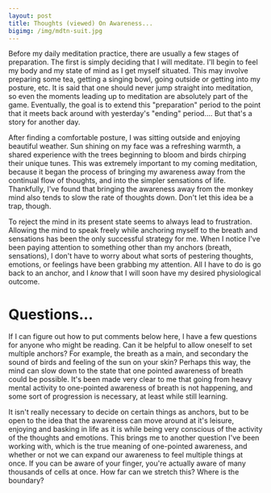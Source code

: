 ```yaml
---
layout: post
title: Thoughts (viewed) On Awareness...
bigimg: /img/mdtn-suit.jpg
---
```


Before my daily meditation practice, there are usually a few stages of preparation. The first is simply deciding that I will meditate. I'll begin to feel my body and my state of mind as I get myself situated. This may involve preparing some tea, getting a singing bowl, going outside or getting into my posture, etc. It is said that one should never jump straight into meditation, so even the moments leading up to meditation are absolutely part of the game. Eventually, the goal is to extend this "preparation" period to the point that it meets back around with yesterday's "ending" period.... But that's a story for another day.

After finding a comfortable posture, I was sitting outside and enjoying beautiful weather. Sun shining on my face was a refreshing warmth, a shared experience with the trees beginning to bloom and birds chirping their unique tunes. This was extremely important to my coming meditation, because it began the process of bringing my awareness away from the continual flow of thoughts, and into the simpler sensations of life. Thankfully, I've found that bringing the awareness away from the monkey mind also tends to slow the rate of thoughts down. Don't let this idea be a trap, though. 

To reject the mind in its present state seems to always lead to frustration. Allowing the mind to speak freely while anchoring myself to the breath and sensations has been the only successful strategy for me. When I notice I've been paying attention to something other than my anchors (breath, sensations), I don't have to worry about what sorts of pestering thoughts, emotions, or feelings have been grabbing my attention. All I have to do is go back to an anchor, and I *know* that I will soon have my desired physiological outcome.

# Questions...


If I can figure out how to put comments below here, I have a few questions for anyone who might be reading. Can it be helpful to allow oneself to set multiple anchors? For example, the breath as a main, and secondary the sound of birds and feeling of the sun on your skin? Perhaps this way, the mind can slow down to the state that one pointed awareness of breath could be possible. It's been made very clear to me that going from heavy mental activity to one-pointed awareness of breath is not happening, and some sort of progression is necessary, at least while still learning. 

It isn't really necessary to decide on certain things as anchors, but to be open to the idea that the awareness can move around at it's leisure, enjoying and basking in life as it is while being very conscious of the activity of the thoughts and emotions. This brings me to another question I've been working with, which is the true meaning of one-pointed awareness, and whether or not we can expand our awareness to feel multiple things at once. If you can be aware of your finger, you're actually aware of many thousands of cells at once. How far can we stretch this? Where is the boundary?
